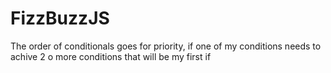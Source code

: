 # FizzBuzzJS

The order of conditionals goes for priority, if one of my conditions needs to achive 2 o more conditions that will be my first if